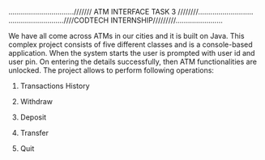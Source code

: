 ................................/////// ATM INTERFACE TASK 3 ////////...........................
...........................////CODTECH INTERNSHIP/////////.......................

We have all come across ATMs in our cities and it is built on Java. This complex project consists of five different classes and is a console-based application. When the system starts the user is prompted with user id and user pin. On entering the details successfully, then ATM functionalities are unlocked. The project allows to perform following operations:

1. Transactions History

2. Withdraw

3. Deposit

4. Transfer

5. Quit
